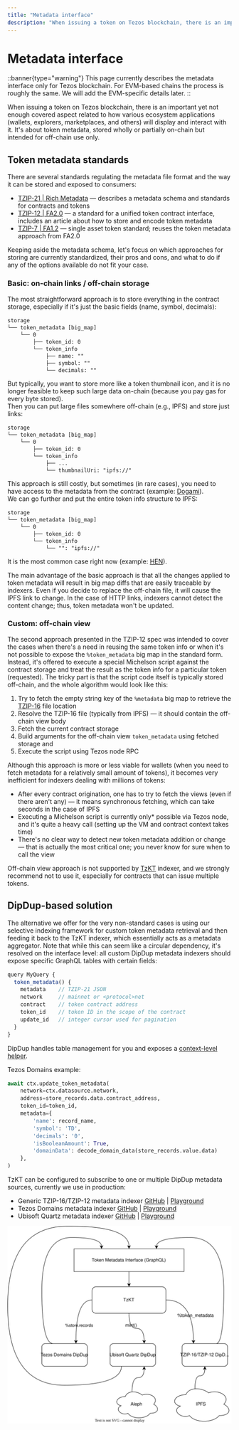 ```yaml
---
title: "Metadata interface"
description: "When issuing a token on Tezos blockchain, there is an important yet not enough covered aspect related to how various ecosystem applications (wallets, explorers, marketplaces, and others) will display and interact with it."
---
```


# Metadata interface

::banner{type="warning"}
This page currently describes the metadata interface only for Tezos blockchain. For EVM-based chains the process is roughly the same. We will add the EVM-specific details later.
::

When issuing a token on Tezos blockchain, there is an important yet not enough covered aspect related to how various ecosystem applications (wallets, explorers, marketplaces, and others) will display and interact with it. It's about token metadata, stored wholly or partially on-chain but intended for off-chain use only.

## Token metadata standards

There are several standards regulating the metadata file format and the way it can be stored and exposed to consumers:

* [TZIP-21 | Rich Metadata](https://tzip.tezosagora.org/proposal/tzip-21/) — describes a metadata schema and standards for contracts and tokens
* [TZIP-12 | FA2.0](https://tzip.tezosagora.org/proposal/tzip-12/) — a standard for a unified token contract interface, includes an article about how to store and encode token metadata
* [TZIP-7 | FA1.2](https://tzip.tezosagora.org/proposal/tzip-7/) — single asset token standard; reuses the token metadata approach from FA2.0

Keeping aside the metadata schema, let's focus on which approaches for storing are currently standardized, their pros and cons, and what to do if any of the options available do not fit your case.

### Basic: on-chain links / off-chain storage

The most straightforward approach is to store everything in the contract storage, especially if it's just the basic fields (name, symbol, decimals):

```
storage
└── token_metadata [big_map]
    └── 0
        ├── token_id: 0
        └── token_info
            ├── name: ""
            ├── symbol: ""
            └── decimals: ""
```

But typically, you want to store more like a token thumbnail icon, and it is no longer feasible to keep such large data on-chain (because you pay gas for every byte stored).  
Then you can put large files somewhere off-chain (e.g., IPFS) and store just links:

```
storage
└── token_metadata [big_map]
    └── 0
        ├── token_id: 0
        └── token_info
            ├── ...
            └── thumbnailUri: "ipfs://"
```

This approach is still costly, but sometimes (in rare cases), you need to have access to the metadata from the contract (example: [Dogami](https://tzkt.io/KT1NVvPsNDChrLRH5K2cy6Sc9r1uuUwdiZQd/storage/115420)).  
We can go further and put the entire token info structure to IPFS:

```
storage
└── token_metadata [big_map]
    └── 0
        ├── token_id: 0
        └── token_info
            └── "": "ipfs://"
```

It is the most common case right now (example: [HEN](https://tzkt.io/KT1RJ6PbjHpwc3M5rw5s2Nbmefwbuwbdxton/storage/514)).  

The main advantage of the basic approach is that all the changes applied to token metadata will result in big map diffs that are easily traceable by indexers. Even if you decide to replace the off-chain file, it will cause the IPFS link to change. In the case of HTTP links, indexers cannot detect the content change; thus, token metadata won't be updated.

### Custom: off-chain view

The second approach presented in the TZIP-12 spec was intended to cover the cases when there's a need in reusing the same token info or when it's not possible to expose the `%token_metadata` big map in the standard form. Instead, it's offered to execute a special Michelson script against the contract storage and treat the result as the token info for a particular token (requested). The tricky part is that the script code itself is typically stored off-chain, and the whole algorithm would look like this:

1. Try to fetch the empty string key of the `%metadata` big map to retrieve the [TZIP-16](https://tzip.tezosagora.org/proposal/tzip-16/) file location
2. Resolve the TZIP-16 file (typically from IPFS) — it should contain the off-chain view body
3. Fetch the current contract storage
4. Build arguments for the off-chain view `token_metadata` using fetched storage and
5. Execute the script using Tezos node RPC

Although this approach is more or less viable for wallets (when you need to fetch metadata for a relatively small amount of tokens), it becomes very inefficient for indexers dealing with millions of tokens:

* After every contract origination, one has to try to fetch the views (even if there aren't any) — it means synchronous fetching, which can take seconds in the case of IPFS
* Executing a Michelson script is currently only* possible via Tezos node, and it's quite a heavy call (setting up the VM and contract context takes time)
* There's no clear way to detect new token metadata addition or change — that is actually the most critical one; you never know for sure when to call the view

Off-chain view approach is not supported by [TzKT](https://tzkt.io/) indexer, and we strongly recommend not to use it, especially for contracts that can issue multiple tokens.

## DipDup-based solution

The alternative we offer for the very non-standard cases is using our selective indexing framework for custom token metadata retrieval and then feeding it back to the TzKT indexer, which essentially acts as a metadata aggregator. Note that while this can seem like a circular dependency, it's resolved on the interface level: all custom DipDup metadata indexers should expose specific GraphQL tables with certain fields:

```js
query MyQuery {
  token_metadata() {
    metadata    // TZIP-21 JSON
    network     // mainnet or <protocol>net
    contract    // token contract address
    token_id    // token ID in the scope of the contract
    update_id   // integer cursor used for pagination
  }
}
```

DipDup handles table management for you and exposes a [context-level helper](../advanced/context.md).

Tezos Domains example:

```python
await ctx.update_token_metadata(
    network=ctx.datasource.network,
    address=store_records.data.contract_address,
    token_id=token_id,
    metadata={
        'name': record_name,
        'symbol': 'TD',
        'decimals': '0',
        'isBooleanAmount': True,
        'domainData': decode_domain_data(store_records.value.data)
    },
)
```

TzKT can be configured to subscribe to one or multiple DipDup metadata sources, currently we use in production:

* Generic TZIP-16/TZIP-12 metadata indexer [GitHub](https://github.com/dipdup-io/metadata) | [Playground](https://play.dipdup.io/)
* Tezos Domains metadata indexer [GitHub](https://github.com/dipdup-io/tezos-domains) | [Playground](https://play.dipdup.io/)
* Ubisoft Quartz metadata indexer [GitHub](https://github.com/dipdup-io/quartz-metadata) | [Playground](https://play.dipdup.io/)

![TzKT token metadata flow](../assets/metadata_interface.svg)
